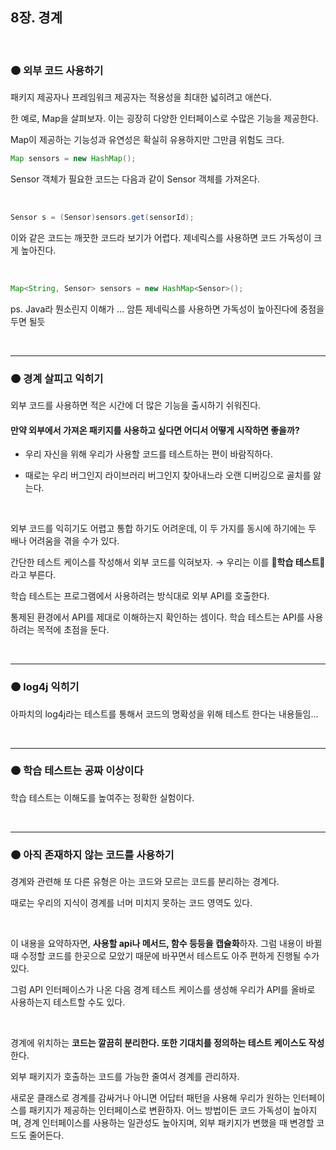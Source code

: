 ## 8장. 경계

<br >

### 🟠 외부 코드 사용하기

패키지 제공자나 프레임워크 제공자는 적용성을 최대한 넓히려고 애쓴다.

한 예로, Map을 살펴보자. 이는 굉장히 다양한 인터페이스로 수많은 기능을 제공한다.

Map이 제공하는 기능성과 유연성은 확실히 유용하지만 그만큼 위험도 크다.

```java
Map sensors = new HashMap();
```

Sensor 객체가 필요한 코드는 다음과 같이 Sensor 객체를 가져온다.

<br >

```java
Sensor s = (Sensor)sensors.get(sensorId);
```

이와 같은 코드는 깨끗한 코드라 보기가 어렵다. 제네릭스를 사용하면 코드 가독성이 크게 높아진다.

<br >

```java
Map<String, Sensor> sensors = new HashMap<Sensor>();
```

ps. Java라 뭔소린지 이해가 … 암튼 제네릭스를 사용하면 가독성이 높아진다에 중점을 두면 될듯

<br >

---

### 🟠 경계 살피고 익히기

외부 코드를 사용하면 적은 시간에 더 많은 기능을 출시하기 쉬워진다.

#### 만약 외부에서 가져온 패키지를 사용하고 싶다면 어디서 어떻게 시작하면 좋을까?

- 우리 자신을 위해 우리가 사용할 코드를 테스트하는 편이 바람직하다.

- 때로는 우리 버그인지 라이브러리 버그인지 찾아내느라 오랜 디버깅으로 골치를 앓는다.

<br >

외부 코드를 익히기도 어렵고 통합 하기도 어려운데, 이 두 가지를 동시에 하기에는 두 배나 어려움을 겪을 수가 있다.

간단한 테스트 케이스를 작성해서 외부 코드를 익혀보자. → 우리는 이를 **🌟학습 테스트🌟** 라고 부른다.

학습 테스트는 프로그램에서 사용하려는 방식대로 외부 API를 호출한다.

통제된 환경에서 API를 제대로 이해하는지 확인하는 셈이다. 학습 테스트는 API를 사용하려는 목적에 초점을 둔다.

<br >

---

### 🟠 log4j 익히기

아파치의 log4j라는 테스트를 통해서 코드의 명확성을 위해 테스트 한다는 내용들임…

<br >

---

### 🟠 학습 테스트는 공짜 이상이다

학습 테스트는 이해도를 높여주는 정확한 실험이다.

<br >

---

### 🟠 아직 존재하지 않는 코드를 사용하기

경계와 관련해 또 다른 유형은 아는 코드와 모르는 코드를 분리하는 경계다.

때로는 우리의 지식이 경계를 너머 미치지 못하는 코드 영역도 있다.

<br>

이 내용을 요약하자면, **사용할 api나 메서드, 함수 등등을 캡슐화**하자. 그럼 내용이 바뀔 때 수정할 코드를 한곳으로 모았기 때문에 바꾸면서 테스트도 아주 편하게 진행될 수가 있다.

그럼 API 인터페이스가 나온 다음 경계 테스트 케이스를 생성해 우리가 API를 올바로 사용하는지 테스트할 수도 있다.

<br>

경계에 위치하는 **코드는 깔끔히 분리한다. 또한 기대치를 정의하는 테스트 케이스도 작성** 한다.

외부 패키지가 호출하는 코드를 가능한 줄여서 경계를 관리하자.

새로운 클래스로 경계를 감싸거나 아니면 어답터 패턴을 사용해 우리가 원하는 인터페이스를 패키지가 제공하는 인터페이스로 변환하자. 어느 방법이든 코드 가독성이 높아지며, 경계 인터페이스를 사용하는 일관성도 높아지며, 외부 패키지가 변했을 때 변경할 코드도 줄어든다.
